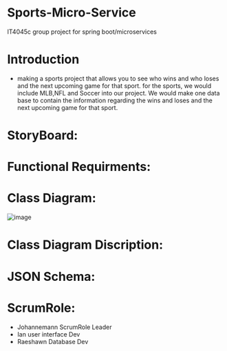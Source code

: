 # Sports-Micro-Service
IT4045c group project for spring boot/microservices

# Introduction
* making a sports project that allows you to see who wins and who loses and the next upcoming game for that sport. for the sports, we would include MLB,NFL and Soccer into our project. We would make one data base to contain the information regarding the wins and loses and the next upcoming game for that sport.





# StoryBoard:



# Functional Requirments:









# Class Diagram:


![image](https://user-images.githubusercontent.com/18122120/169656783-695c16d8-b312-4aec-97ba-352742aa8e91.png)











# Class Diagram Discription:










# JSON Schema:











#   ScrumRole:
* Johannemann ScrumRole Leader
* Ian user interface Dev
* Raeshawn Database Dev 

